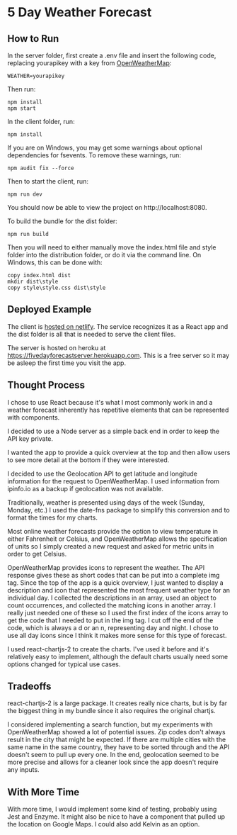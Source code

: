 # 5 Day Weather Forecast

## How to Run

In the server folder, first create a .env file and insert the following code, replacing yourapikey with a key from [OpenWeatherMap](https://openweathermap.org/api):
```
WEATHER=yourapikey
```

Then run:
```
npm install
npm start
```

In the client folder, run:

```
npm install
```

If you are on Windows, you may get some warnings about optional dependencies for fsevents.  To remove these warnings, run:
```
npm audit fix --force
```

Then to start the client, run:
```
npm run dev
```

You should now be able to view the project on http://localhost:8080.

To build the bundle for the dist folder:

```
npm run build
```

Then you will need to either manually move the index.html file and style folder into the distribution folder, or do it via the command line.  On Windows, this can be done with:

```
copy index.html dist
mkdir dist\style
copy style\style.css dist\style
```

## Deployed Example

The client is [hosted on netlify](https://eager-murdock-f5c9ef.netlify.com/).  The service recognizes it as a React app and the dist folder is all that is needed to serve the client files.

The server is hosted on heroku at https://fivedayforecastserver.herokuapp.com.  This is a free server so it may be asleep the first time you visit the app.

## Thought Process

I chose to use React because it's what I most commonly work in and a weather forecast inherently has repetitive elements that can be represented with components.

I decided to use a Node server as a simple back end in order to keep the API key private.

I wanted the app to provide a quick overview at the top and then allow users to see more detail at the bottom if they were interested.

I decided to use the Geolocation API to get latitude and longitude information for the request to OpenWeatherMap.  I used information from ipinfo.io as a backup if geolocation was not available.

Traditionally, weather is presented using days of the week (Sunday, Monday, etc.)  I used the date-fns package to simplify this conversion and to format the times for my charts.

Most online weather forecasts provide the option to view temperature in either Fahrenheit or Celsius, and OpenWeatherMap allows the specification of units so I simply created a new request and asked for metric units in order to get Celsius.

OpenWeatherMap provides icons to represent the weather.  The API response gives these as short codes that can be put into a complete img tag.  Since the top of the app is a quick overview, I just wanted to display a description and icon that represented the most frequent weather type for an individual day.  I collected the descriptions in an array, used an object to count occurrences, and collected the matching icons in another array.  I really just needed one of these so I used the first index of the icons array to get the code that I needed to put in the img tag.  I cut off the end of the code, which is always a d or an n, representing day and night.  I chose to use all day icons since I think it makes more sense for this type of forecast.

I used react-chartjs-2 to create the charts.  I've used it before and it's relatively easy to implement, although the default charts usually need some options changed for typical use cases.

## Tradeoffs

react-chartjs-2 is a large package.  It creates really nice charts, but is by far the biggest thing in my bundle since it also requires the original chartjs.  

I considered implementing a search function, but my experiments with OpenWeatherMap showed a lot of potential issues.  Zip codes don't always result in the city that might be expected.  If there are multiple cities with the same name in the same country, they have to be sorted through and the API doesn't seem to pull up every one.  In the end, geolocation seemed to be more precise and allows for a cleaner look since the app doesn't require any inputs.

## With More Time

With more time, I would implement some kind of testing, probably using Jest and Enzyme.  It might also be nice to have a component that pulled up the location on Google Maps.  I could also add Kelvin as an option.   

